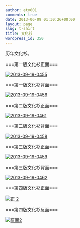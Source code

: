 ```yaml
---
author: ety001
comments: true
date: 2013-06-09 01:30:26+00:00
layout: page
slug: t-shirt
title: 文化衫
wordpress_id: 350
---
```


历年文化衫。

===第一版文化衫正面===

[![2013-09-19-0455](http://sailboat.ldustu.com/uploads/2013/06/2013-09-19-0455-300x168.jpg)](http://sailboat.ldustu.com/t-shirt/2013-09-19-0455)

===第一版文化衫背面===

[![2013-09-19-0456](http://sailboat.ldustu.com/uploads/2013/06/2013-09-19-0456-300x168.jpg)](http://sailboat.ldustu.com/t-shirt/2013-09-19-0456)

===第二版文化衫正面===

[![2013-09-19-0461](http://sailboat.ldustu.com/uploads/2013/06/2013-09-19-0461-300x168.jpg)](http://sailboat.ldustu.com/t-shirt/2013-09-19-0461)



===第二版文化衫背面===

[![2013-09-19-0458](http://sailboat.ldustu.com/uploads/2013/06/2013-09-19-0458-300x168.jpg)](http://sailboat.ldustu.com/t-shirt/2013-09-19-0458)



===第三版文化衫正面===

[![2013-09-19-0459](http://sailboat.ldustu.com/uploads/2013/06/2013-09-19-0459-300x168.jpg)](http://sailboat.ldustu.com/t-shirt/2013-09-19-0459)



===第三版文化衫背面===

[![2013-09-19-0462](http://sailboat.ldustu.com/uploads/2013/06/2013-09-19-0462-300x168.jpg)](http://sailboat.ldustu.com/t-shirt/2013-09-19-0462)





===第四版文化衫正面===

[![正 2](http://sailboat.ldustu.com/uploads/2013/06/正-2.jpg)](http://sailboat.ldustu.com/t-shirt/%e6%ad%a3-2)



===第四版文化衫反面===

[![反面2](http://sailboat.ldustu.com/uploads/2013/06/反面2.jpg)](http://sailboat.ldustu.com/t-shirt/%e5%8f%8d%e9%9d%a22)

